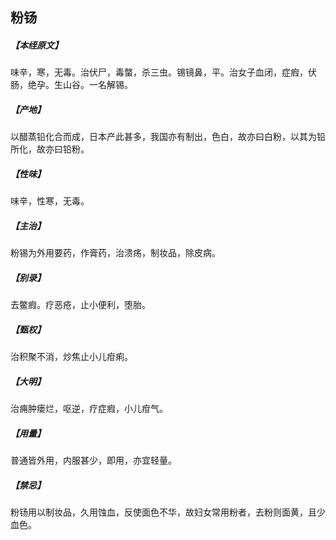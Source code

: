 ## 粉钖

##### 【本绖原文】
味辛，寒，无毒。治伏尸，毒螫，杀三虫。锡镜鼻，平。治女子血闭，症瘕，伏肠，绝孕。生山谷。一名解锡。
##### 【产地】
以醋蒸铅化合而成，日本产此甚多，我国亦有制出，色白，故亦曰白粉，以其为铅所化，故亦曰铅粉。
##### 【性味】
味辛，性寒，无毒。
##### 【主治】
粉锡为外用要药，作膏药，治溃疡，制妆品，除皮病。
##### 【别录】
去鳖瘕。疗恶疮，止小便利，堕胎。
##### 【甄权】
治积聚不消，炒焦止小儿疳痢。
##### 【大明】
治痈肿瘘烂，呕逆，疗症瘕，小儿疳气。
##### 【用量】
普通皆外用，内服甚少，即用，亦宜轻量。
##### 【禁忌】
粉钖用以制妆品，久用蚀血，反使面色不华，故妇女常用粉者，去粉则面黄，且少血色。